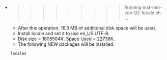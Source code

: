 * >>>>>>>>> Running inst-min-con-02-locale.sh ...
  * After this operation, 16.3 MB of additional disk space will be used.
  * Install locale and set it to use en_US.UTF-8.
  * Disk size = 1805504K. Space Used = 22736K.
  * The following NEW packages will be installed:
  ```bash
  locales
  ```
